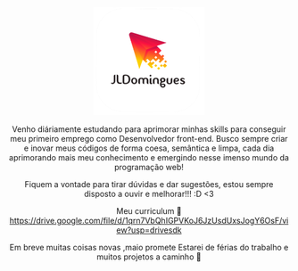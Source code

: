 <div id="center" align="center">
<img src="https://raw.githubusercontent.com/jldomingues/jldomingues/main/BackgroundEraser_20220403_184452323.png" width="200px">

Venho diáriamente estudando para aprimorar minhas skills para conseguir meu
 primeiro emprego como Desenvolvedor front-end. Busco sempre criar e inovar meus códigos de forma coesa, semântica e limpa, cada dia aprimorando mais meu conhecimento e emergindo nesse imenso mundo da programação web!

Fiquem a vontade para tirar dúvidas e dar sugestões, estou sempre disposto a ouvir e melhorar!!! :D <3

Meu curriculum
📩https://drive.google.com/file/d/1qrn7VbQhIGPVKoJ6JzUsdUxsJogY6OsF/view?usp=drivesdk

Em breve muitas coisas novas ,maio promete
Estarei de férias do trabalho e muitos projetos a caminho 🙈
</div>
